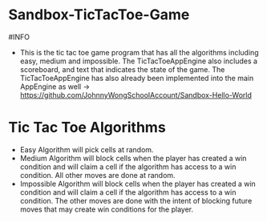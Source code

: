 # Sandbox-TicTacToe-Game
#INFO
- This is the tic tac toe game program that has all the algorithms including easy, medium and impossible. The TicTacToeAppEngine also includes a scoreboard, and text that indicates the state of the game. The TicTacToeAppEngine has also already been implemented into the main AppEngine as well -> https://github.com/JohnnyWongSchoolAccount/Sandbox-Hello-World
# Tic Tac Toe Algorithms
- Easy Algorithm will pick cells at random.
- Medium Algorithm will block cells when the player has created a win condition and will claim a cell if the algorithm has access to a win condition. All other moves are done at random.
- Impossible Algorithm will block cells when the player has created a win condition and will claim a cell if the algorithm has access to a win condition. The other moves are done with the intent of blocking future moves that may create win conditions for the player.
